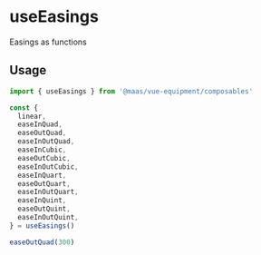 # useEasings

Easings as functions

## Usage

```ts
import { useEasings } from '@maas/vue-equipment/composables'

const {
  linear,
  easeInQuad,
  easeOutQuad,
  easeInOutQuad,
  easeInCubic,
  easeOutCubic,
  easeInOutCubic,
  easeInQuart,
  easeOutQuart,
  easeInOutQuart,
  easeInQuint,
  easeOutQuint,
  easeInOutQuint,
} = useEasings()

easeOutQuad(300)
```

